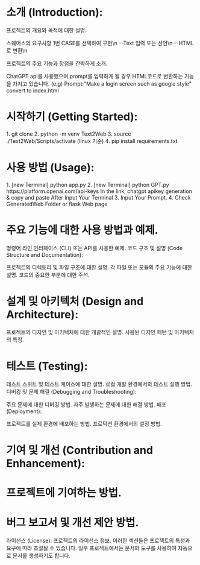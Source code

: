 <h1>소개 (Introduction):</h1>

  <p> 프로젝트의 개요와 목적에 대한 설명.</p>
    스퀘어스의 요구사항 1번 CASE를 선택하여 구현\n
      --Text 입력 또는 선언\n
      --HTML로 변환\n
  
  <p>프로젝트의 주요 기능과 장점을 간략하게 소개.</p>
    ChatGPT api를 사용했으며 prompt를 입력하게 될 경우 HTML코드로 변환하는 기능을 가지고 있습니다.
    (e.g) Prompt:"Make a login screen such as google style" convert to index.html 
  
<h1>시작하기 (Getting Started):</h1>
  1. git clone
  2. python -m venv Text2Web
  3. source ./Text2Web/Scripts/activate   (linux 기준)
  4. pip install requirements.txt
  
<h1> 사용 방법 (Usage): </h1>
  1. [new Terminal] python app.py
  2. [new Terminal] python GPT.py
     <a>https://platform.openai.com/api-keys</a>
     In the link, chatgpt apikey generation & copy and paste
     After Input Your Terminal
  3. Input Your Prompt.
  4. Check GeneratedWeb Folder or flask Web page 
<h1>주요 기능에 대한 사용 방법과 예제.</h1>
  명령어 라인 인터페이스 (CLI) 또는 API를 사용한 예제.
  코드 구조 및 설명 (Code Structure and Documentation):
  
  프로젝트의 디렉토리 및 파일 구조에 대한 설명.
  각 파일 또는 모듈의 주요 기능에 대한 설명.
  코드의 중요한 부분에 대한 주석.
<h1> 설계 및 아키텍처 (Design and Architecture):</h1>

프로젝트의 디자인 및 아키텍처에 대한 개괄적인 설명.
사용된 디자인 패턴 및 아키텍처의 특징.
<h1> 테스트 (Testing): </h1>

테스트 스위트 및 테스트 케이스에 대한 설명.
로컬 개발 환경에서의 테스트 실행 방법.
디버깅 및 문제 해결 (Debugging and Troubleshooting):

주요 문제에 대한 디버깅 방법.
자주 발생하는 문제에 대한 해결 방법.
배포 (Deployment):

프로젝트를 실제 환경에 배포하는 방법.
프로덕션 환경에서의 설정 방법.
<h1>기여 및 개선 (Contribution and Enhancement):</h1>

<h1> 프로젝트에 기여하는 방법.</h1>
<h1> 버그 보고서 및 개선 제안 방법.</h1>
라이선스 (License):
프로젝트의 라이선스 정보.
이러한 섹션들은 프로젝트의 특성과 요구에 따라 조절될 수 있습니다. 일부 프로젝트에서는 문서화 도구를 사용하여 자동으로 문서를 생성하기도 합니다.
